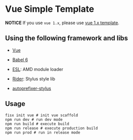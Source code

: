 Vue Simple Template
======

**NOTICE** If you use `vue 1.x`, please use [vue 1.x template](https://github.com/fisx-scaffold/vue1-simple).

## Using the following framework and libs

* [Vue](https://vuejs.org/)

* [Babel 6](https://babeljs.io/)

* [ESL](https://github.com/ecomfe/esl): AMD module loader

* [Rider](https://github.com/ecomfe/rider): Stylus style lib

* [autoprefixer-stylus](https://github.com/jescalan/autoprefixer-stylus)

## Usage

```shell
fisx init vue # init vue scaffold
npm run dev # run dev mode
npm run build # execute build
npm run release # execute production build
npm run prod # run in release mode
```

